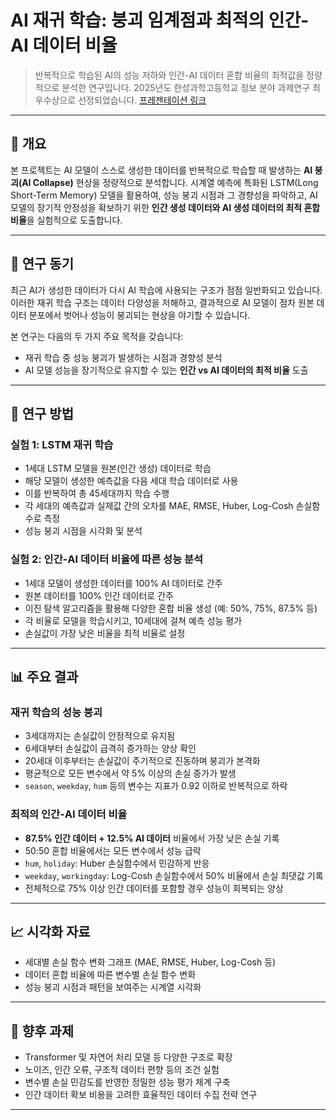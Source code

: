 # AI 재귀 학습: 붕괴 임계점과 최적의 인간-AI 데이터 비율

> 반복적으로 학습된 AI의 성능 저하와 인간-AI 데이터 혼합 비율의 최적값을 정량적으로 분석한 연구입니다.
> 2025년도 한성과학고등학교 정보 분야 과제연구 최우수상으로 선정되었습니다.
> [프레젠테이션 링크](https://taskandresearch.my.canva.site/)
---

## 📘 개요

본 프로젝트는 AI 모델이 스스로 생성한 데이터를 반복적으로 학습할 때 발생하는 **AI 붕괴(AI Collapse)** 현상을 정량적으로 분석합니다. 시계열 예측에 특화된 LSTM(Long Short-Term Memory) 모델을 활용하여, 성능 붕괴 시점과 그 경향성을 파악하고, AI 모델의 장기적 안정성을 확보하기 위한 **인간 생성 데이터와 AI 생성 데이터의 최적 혼합 비율**을 실험적으로 도출합니다.

---

## 📌 연구 동기

최근 AI가 생성한 데이터가 다시 AI 학습에 사용되는 구조가 점점 일반화되고 있습니다. 이러한 재귀 학습 구조는 데이터 다양성을 저해하고, 결과적으로 AI 모델이 점차 원본 데이터 분포에서 벗어나 성능이 붕괴되는 현상을 야기할 수 있습니다.

본 연구는 다음의 두 가지 주요 목적을 갖습니다:

* 재귀 학습 중 성능 붕괴가 발생하는 시점과 경향성 분석
* AI 모델 성능을 장기적으로 유지할 수 있는 **인간 vs AI 데이터의 최적 비율** 도출

---

## 🧪 연구 방법

### 실험 1: LSTM 재귀 학습

* 1세대 LSTM 모델을 원본(인간 생성) 데이터로 학습
* 해당 모델이 생성한 예측값을 다음 세대 학습 데이터로 사용
* 이를 반복하여 총 45세대까지 학습 수행
* 각 세대의 예측값과 실제값 간의 오차를 MAE, RMSE, Huber, Log-Cosh 손실함수로 측정
* 성능 붕괴 시점을 시각화 및 분석

### 실험 2: 인간-AI 데이터 비율에 따른 성능 분석

* 1세대 모델이 생성한 데이터를 100% AI 데이터로 간주
* 원본 데이터를 100% 인간 데이터로 간주
* 이진 탐색 알고리즘을 활용해 다양한 혼합 비율 생성 (예: 50%, 75%, 87.5% 등)
* 각 비율로 모델을 학습시키고, 10세대에 걸쳐 예측 성능 평가
* 손실값이 가장 낮은 비율을 최적 비율로 설정

---

## 📊 주요 결과

### 재귀 학습의 성능 붕괴

* 3세대까지는 손실값이 안정적으로 유지됨
* 6세대부터 손실값이 급격히 증가하는 양상 확인
* 20세대 이후부터는 손실값이 주기적으로 진동하며 붕괴가 본격화
* 평균적으로 모든 변수에서 약 5% 이상의 손실 증가가 발생
* `season`, `weekday`, `hum` 등의 변수는 지표가 0.92 이하로 반복적으로 하락

### 최적의 인간-AI 데이터 비율

* **87.5% 인간 데이터 + 12.5% AI 데이터** 비율에서 가장 낮은 손실 기록
* 50:50 혼합 비율에서는 모든 변수에서 성능 급락
* `hum`, `holiday`: Huber 손실함수에서 민감하게 반응
* `weekday`, `workingday`: Log-Cosh 손실함수에서 50% 비율에서 손실 최댓값 기록
* 전체적으로 75% 이상 인간 데이터를 포함할 경우 성능이 회복되는 양상

---

## 📈 시각화 자료

* 세대별 손실 함수 변화 그래프 (MAE, RMSE, Huber, Log-Cosh 등)
* 데이터 혼합 비율에 따른 변수별 손실 함수 변화
* 성능 붕괴 시점과 패턴을 보여주는 시계열 시각화

---

## 🧩 향후 과제

* Transformer 및 자연어 처리 모델 등 다양한 구조로 확장
* 노이즈, 인간 오류, 구조적 데이터 편향 등의 조건 실험
* 변수별 손실 민감도를 반영한 정밀한 성능 평가 체계 구축
* 인간 데이터 확보 비용을 고려한 효율적인 데이터 수집 전략 연구

---
